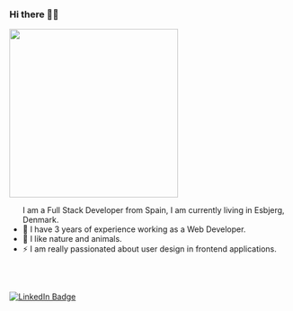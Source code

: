 ### Hi there 👋🏽

<p align="left">
  <img src="https://media.giphy.com/media/uB86ZyWQsnFSGYe2sA/giphy.gif" width="300"/>
  <p>
<ul>
  I am a Full Stack Developer from Spain, I am currently living in Esbjerg, Denmark.
  <li>🔭 I have 3 years of experience working as a Web Developer.</li>
<li>🌱 I like nature and animals.</li>
<li>⚡ I am really passionated about user design in frontend applications.</li>
</ul>
</p>
  

<br><br>
</p>
<a href="https://www.linkedin.com/in/anna-lopez-ribo/"><img src="https://img.shields.io/badge/LinkedIn-blue?style=for-the-badge&logo=linkedin&logoColor=white" alt="LinkedIn Badge"></a>



